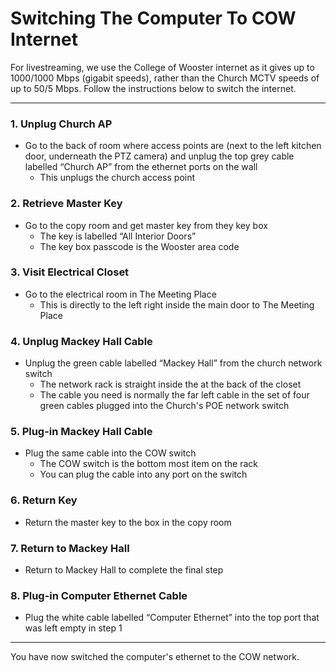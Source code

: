 # Switching The Computer To COW Internet
For livestreaming, we use the College of Wooster internet as it gives up to 1000/1000 Mbps (gigabit speeds), rather than the Church MCTV speeds of up to 50/5 Mbps. Follow the instructions below to switch the internet.

---
### 1.	Unplug Church AP
 - Go to the back of room where access points are (next to the left kitchen door, underneath the PTZ camera) and unplug the top grey cable labelled “Church AP” from the ethernet ports on the wall
   - This unplugs the church access point
 
### 2. Retrieve Master Key
 - Go to the copy room and get master key from they key box
   - The key is labelled “All Interior Doors”
   - The key box passcode is the Wooster area code

### 3. Visit Electrical Closet
 - Go to the electrical room in The Meeting Place
   - This is directly to the left right inside the main door to The Meeting Place

### 4. Unplug Mackey Hall Cable
 - Unplug the green cable labelled “Mackey Hall” from the church network switch
   - The network rack is straight inside the at the back of the closet
   - The cable you need is normally the far left cable in the set of four green cables plugged into the Church's POE network switch

### 5. Plug-in Mackey Hall Cable
 - Plug the same cable into the COW switch
   - The COW switch is the bottom most item on the rack
   - You can plug the cable into any port on the switch
 
### 6. Return Key
 - Return the master key to the box in the copy room

### 7. Return to Mackey Hall
 - Return to Mackey Hall to complete the final step

### 8. Plug-in Computer Ethernet Cable
- Plug the white cable labelled “Computer Ethernet” into the top port that was left empty in step 1

---
You have now switched the computer's ethernet to the COW network.
